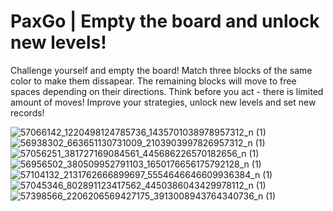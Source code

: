 
# PaxGo | Empty the board and unlock new levels!

Challenge yourself and empty the board!
Match three blocks of the same color to make them dissapear. The remaining blocks will move to free spaces depending on their directions. 
Think before you act - there is limited amount of moves!
Improve your strategies, unlock new levels and set new records! 



![57066142_1220498124785736_1435701038978957312_n (1)](https://user-images.githubusercontent.com/42208564/71558047-14532e00-2a4f-11ea-9b79-ba84d17ee698.png)
![56938302_663651130731009_2103903997826957312_n (1)](https://user-images.githubusercontent.com/42208564/71558048-1917e200-2a4f-11ea-8a1c-e24c2fc0bf58.png)
![57056251_381727169084561_445686226570182656_n (1)](https://user-images.githubusercontent.com/42208564/71558051-1d43ff80-2a4f-11ea-8aa1-1f0e1c4b8818.png)
![56956502_380509952791103_1650176656175792128_n (1)](https://user-images.githubusercontent.com/42208564/71558052-1e752c80-2a4f-11ea-83dc-a7db5213bce4.png)
![57104132_2131762666899697_5554646646609936384_n (1)](https://user-images.githubusercontent.com/42208564/71558053-21701d00-2a4f-11ea-9f21-7a7aa0860476.png)
![57045346_802891123417562_4450386043429978112_n (1)](https://user-images.githubusercontent.com/42208564/71558055-2339e080-2a4f-11ea-87c7-953bb5b141f9.png)
![57398566_2206206569427175_3913008943764340736_n (1)](https://user-images.githubusercontent.com/42208564/71558057-246b0d80-2a4f-11ea-91bf-7a05533f72f8.png)

